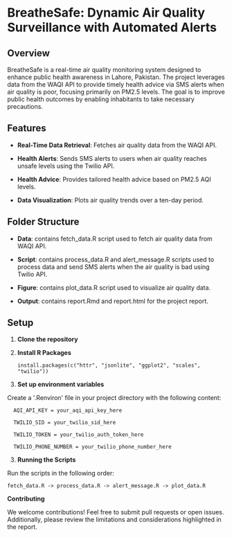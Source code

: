 # BreatheSafe: Dynamic Air Quality Surveillance with Automated Alerts

## Overview
BreatheSafe is a real-time air quality monitoring system designed to enhance public health awareness in Lahore, Pakistan. The project leverages data from the WAQI API to provide timely health advice via SMS alerts when air quality is poor, focusing primarily on PM2.5 levels. The goal is to improve public health outcomes by enabling inhabitants to take necessary precautions.

## Features
- **Real-Time Data Retrieval**: Fetches air quality data from the WAQI API.

- **Health Alerts**: Sends SMS alerts to users when air quality reaches unsafe levels using the Twilio API.

- **Health Advice**: Provides tailored health advice based on PM2.5 AQI levels.

- **Data Visualization**: Plots air quality trends over a ten-day period.

## Folder Structure
- **Data**: contains fetch_data.R script used to fetch air quality data from WAQI API.

- **Script**: contains process_data.R and alert_message.R scripts used to process data and send SMS alerts when the air quality is bad using Twilio API.

- **Figure**: contains plot_data.R script used to visualize air quality data.

- **Output**: contains report.Rmd and report.html for the project report.
 
## Setup

1. **Clone the repository**

2. **Install R Packages**

       install.packages(c("httr", "jsonlite", "ggplot2", "scales", "twilio"))
 
3. **Set up environment variables**

 Create a '.Renviron' file in your project directory with the following content:
 
      AQI_API_KEY = your_aqi_api_key_here
 
      TWILIO_SID = your_twilio_sid_here
 
      TWILIO_TOKEN = your_twilio_auth_token_here
 
      TWILIO_PHONE_NUMBER = your_twilio_phone_number_here
 
3. **Running the Scripts**

 Run the scripts in the following order:
 
    fetch_data.R -> process_data.R -> alert_message.R -> plot_data.R
    
 **Contributing**
 
We welcome contributions! Feel free to submit pull requests or open issues. Additionally, please review the limitations and considerations highlighted in the report.